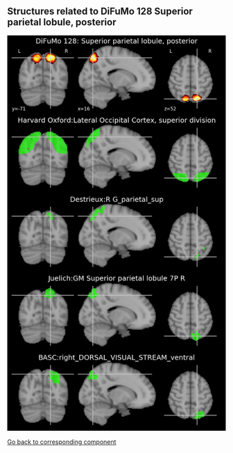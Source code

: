 


## Structures related to DiFuMo 128 Superior parietal lobule, posterior

![50](50.jpg "Structures related to DiFuMo 128 Superior parietal lobule, posterior")

[Go back to corresponding component](https://parietal-inria.github.io/DiFuMo/128/html/50.html)